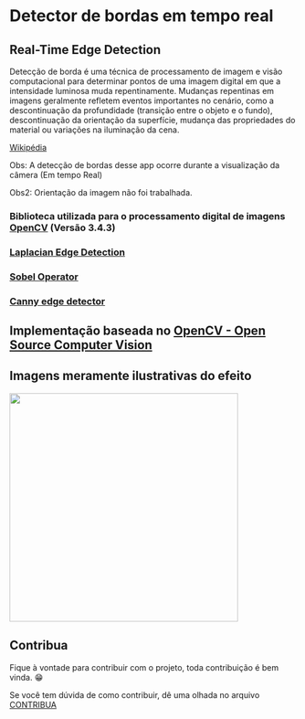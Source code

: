 # Detector de bordas em tempo real
## Real-Time Edge Detection

Detecção de borda é uma técnica de processamento de imagem e visão computacional para determinar pontos de uma imagem digital em que a intensidade luminosa muda repentinamente. Mudanças repentinas em imagens geralmente refletem eventos importantes no cenário, como a descontinuação da profundidade (transição entre o objeto e o fundo), descontinuação da orientação da superfície, mudança das propriedades do material ou variações na iluminação da cena.

[Wikipédia](https://pt.wikipedia.org/wiki/Detec%C3%A7%C3%A3o_de_borda)

Obs: A detecção de bordas desse app ocorre durante a visualização da câmera (Em tempo Real)

Obs2: Orientação da imagem não foi trabalhada. 

### Biblioteca utilizada para o processamento digital de imagens [OpenCV](https://opencv.org/) (Versão 3.4.3)

### [Laplacian Edge Detection](https://github.com/fabriicioa/laplaceDeteccaoDeBordas)
### [Sobel Operator](https://github.com/fabriicioa/sobelDeteccaoDeBordas)
### [Canny edge detector](https://github.com/fabriicioa/cannyDeteccaoDeBordas)

## Implementação baseada no [OpenCV - Open Source Computer Vision](https://docs.opencv.org/3.4/d5/db5/tutorial_laplace_operator.html)

## Imagens meramente ilustrativas do efeito 
<a href="url"><img src="https://github.com/fabriicioa/cannyDeteccaoDeBordas/blob/master/Arquivos/img1.jpg" align="center" height="400" width="400" ></a>

## Contribua

Fique à vontade para contribuir com o projeto, toda contribuição é bem vinda. :grin:

Se você tem dúvida de como contribuir, dê uma olhada no arquivo [CONTRIBUA](https://github.com/fabriicioa/cannyDeteccaoDeBordas/blob/master/Contribuindo.pdf)

